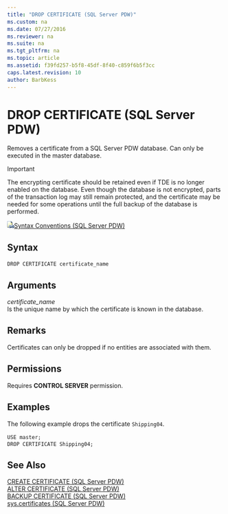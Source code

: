 ```yaml
---
title: "DROP CERTIFICATE (SQL Server PDW)"
ms.custom: na
ms.date: 07/27/2016
ms.reviewer: na
ms.suite: na
ms.tgt_pltfrm: na
ms.topic: article
ms.assetid: f39fd257-b5f8-45df-8f40-c859f6b5f3cc
caps.latest.revision: 10
author: BarbKess
---
```

# DROP CERTIFICATE (SQL Server PDW)
Removes a certificate from a SQL Server PDW database. Can only be executed in the master database.  
  
> [!IMPORTANT]  
> The encrypting certificate should be retained even if TDE is no longer enabled on the database. Even though the database is not encrypted, parts of the transaction log may still remain protected, and the certificate may be needed for some operations until the full backup of the database is performed.  
  
![Topic link icon](../sqlpdw/media/Topic_Link.gif "Topic_Link")[Syntax Conventions &#40;SQL Server PDW&#41;](../sqlpdw/syntax-conventions-sql-server-pdw.md)  
  
## Syntax  
  
```  
DROP CERTIFICATE certificate_name  
```  
  
## Arguments  
*certificate_name*  
Is the unique name by which the certificate is known in the database.  
  
## Remarks  
Certificates can only be dropped if no entities are associated with them.  
  
## Permissions  
Requires **CONTROL SERVER** permission.  
  
## Examples  
The following example drops the certificate `Shipping04`.  
  
```  
USE master;  
DROP CERTIFICATE Shipping04;  
```  
  
## See Also  
[CREATE CERTIFICATE &#40;SQL Server PDW&#41;](../sqlpdw/create-certificate-sql-server-pdw.md)  
[ALTER CERTIFICATE &#40;SQL Server PDW&#41;](../sqlpdw/alter-certificate-sql-server-pdw.md)  
[BACKUP CERTIFICATE &#40;SQL Server PDW&#41;](../sqlpdw/backup-certificate-sql-server-pdw.md)  
[sys.certificates &#40;SQL Server PDW&#41;](../sqlpdw/sys-certificates-sql-server-pdw.md)  
  
